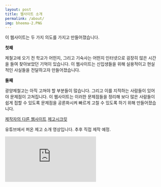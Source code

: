 ```yaml
---
layout: post
title: 웹사이트 소개
permalink: /about/
img: bheema-2.PNG
---
```

이 웹사이트는 두 가지 의도를 가지고 만들어졌습니다.

<b>첫째</b>

제철고에 오기 전 학교가 어떤지, 그리고 기숙사는 어떤지 인터넷으로 굉장히 많은 시간을 들여 찾아보았던 기억이 있습니다. 이 웹사이트는 신입생들을 위해 실용적이고 현실적인 사실들을 전달하고자 만들어졌습니다.

<b>둘째</b>

광양제철고는 아직 고쳐야 할 부분들이 많습니다. 그리고 이를 지적하는 사람들이 있어야 문제점이 고쳐집니다. 이 웹사이트는 이러한 문제점들을 정리해 보다 많은 사람들이 쉽게 접할 수 있도록 문제점을 공론화시켜 빠르게 고칠 수 있도록 하기 위해 만들어졌습니다.

<u>제작자의 다른 웹사이트</u>
[제고시크릿](http://zego.today)

유튜브에서 퍼온 제고 소개 영상입니다.
추후 직접 제작 예정.

<iframe class="video" src="https://www.youtube.com/watch?v=R6XPIaaCiaI" frameborder="0" allowfullscreen></iframe>
